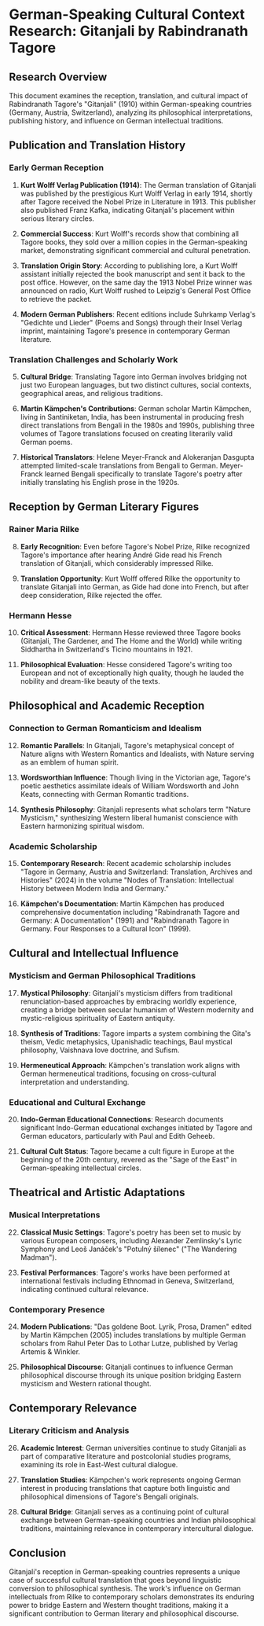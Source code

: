 # German-Speaking Cultural Context Research: Gitanjali by Rabindranath Tagore

## Research Overview
This document examines the reception, translation, and cultural impact of Rabindranath Tagore's "Gitanjali" (1910) within German-speaking countries (Germany, Austria, Switzerland), analyzing its philosophical interpretations, publishing history, and influence on German intellectual traditions.

## Publication and Translation History

### Early German Reception
1. **Kurt Wolff Verlag Publication (1914)**: The German translation of Gitanjali was published by the prestigious Kurt Wolff Verlag in early 1914, shortly after Tagore received the Nobel Prize in Literature in 1913. This publisher also published Franz Kafka, indicating Gitanjali's placement within serious literary circles.

2. **Commercial Success**: Kurt Wolff's records show that combining all Tagore books, they sold over a million copies in the German-speaking market, demonstrating significant commercial and cultural penetration.

3. **Translation Origin Story**: According to publishing lore, a Kurt Wolff assistant initially rejected the book manuscript and sent it back to the post office. However, on the same day the 1913 Nobel Prize winner was announced on radio, Kurt Wolff rushed to Leipzig's General Post Office to retrieve the packet.

4. **Modern German Publishers**: Recent editions include Suhrkamp Verlag's "Gedichte und Lieder" (Poems and Songs) through their Insel Verlag imprint, maintaining Tagore's presence in contemporary German literature.

### Translation Challenges and Scholarly Work
5. **Cultural Bridge**: Translating Tagore into German involves bridging not just two European languages, but two distinct cultures, social contexts, geographical areas, and religious traditions.

6. **Martin Kämpchen's Contributions**: German scholar Martin Kämpchen, living in Santiniketan, India, has been instrumental in producing fresh direct translations from Bengali in the 1980s and 1990s, publishing three volumes of Tagore translations focused on creating literarily valid German poems.

7. **Historical Translators**: Helene Meyer-Franck and Alokeranjan Dasgupta attempted limited-scale translations from Bengali to German. Meyer-Franck learned Bengali specifically to translate Tagore's poetry after initially translating his English prose in the 1920s.

## Reception by German Literary Figures

### Rainer Maria Rilke
8. **Early Recognition**: Even before Tagore's Nobel Prize, Rilke recognized Tagore's importance after hearing André Gide read his French translation of Gitanjali, which considerably impressed Rilke.

9. **Translation Opportunity**: Kurt Wolff offered Rilke the opportunity to translate Gitanjali into German, as Gide had done into French, but after deep consideration, Rilke rejected the offer.

### Hermann Hesse
10. **Critical Assessment**: Hermann Hesse reviewed three Tagore books (Gitanjali, The Gardener, and The Home and the World) while writing Siddhartha in Switzerland's Ticino mountains in 1921.

11. **Philosophical Evaluation**: Hesse considered Tagore's writing too European and not of exceptionally high quality, though he lauded the nobility and dream-like beauty of the texts.

## Philosophical and Academic Reception

### Connection to German Romanticism and Idealism
12. **Romantic Parallels**: In Gitanjali, Tagore's metaphysical concept of Nature aligns with Western Romantics and Idealists, with Nature serving as an emblem of human spirit.

13. **Wordsworthian Influence**: Though living in the Victorian age, Tagore's poetic aesthetics assimilate ideals of William Wordsworth and John Keats, connecting with German Romantic traditions.

14. **Synthesis Philosophy**: Gitanjali represents what scholars term "Nature Mysticism," synthesizing Western liberal humanist conscience with Eastern harmonizing spiritual wisdom.

### Academic Scholarship
15. **Contemporary Research**: Recent academic scholarship includes "Tagore in Germany, Austria and Switzerland: Translation, Archives and Histories" (2024) in the volume "Nodes of Translation: Intellectual History between Modern India and Germany."

16. **Kämpchen's Documentation**: Martin Kämpchen has produced comprehensive documentation including "Rabindranath Tagore and Germany: A Documentation" (1991) and "Rabindranath Tagore in Germany. Four Responses to a Cultural Icon" (1999).

## Cultural and Intellectual Influence

### Mysticism and German Philosophical Traditions
17. **Mystical Philosophy**: Gitanjali's mysticism differs from traditional renunciation-based approaches by embracing worldly experience, creating a bridge between secular humanism of Western modernity and mystic-religious spirituality of Eastern antiquity.

18. **Synthesis of Traditions**: Tagore imparts a system combining the Gita's theism, Vedic metaphysics, Upanishadic teachings, Baul mystical philosophy, Vaishnava love doctrine, and Sufism.

19. **Hermeneutical Approach**: Kämpchen's translation work aligns with German hermeneutical traditions, focusing on cross-cultural interpretation and understanding.

### Educational and Cultural Exchange
20. **Indo-German Educational Connections**: Research documents significant Indo-German educational exchanges initiated by Tagore and German educators, particularly with Paul and Edith Geheeb.

21. **Cultural Cult Status**: Tagore became a cult figure in Europe at the beginning of the 20th century, revered as the "Sage of the East" in German-speaking intellectual circles.

## Theatrical and Artistic Adaptations

### Musical Interpretations
22. **Classical Music Settings**: Tagore's poetry has been set to music by various European composers, including Alexander Zemlinsky's Lyric Symphony and Leoš Janáček's "Potulný šílenec" ("The Wandering Madman").

23. **Festival Performances**: Tagore's works have been performed at international festivals including Ethnomad in Geneva, Switzerland, indicating continued cultural relevance.

### Contemporary Presence
24. **Modern Publications**: "Das goldene Boot. Lyrik, Prosa, Dramen" edited by Martin Kämpchen (2005) includes translations by multiple German scholars from Rahul Peter Das to Lothar Lutze, published by Verlag Artemis & Winkler.

25. **Philosophical Discourse**: Gitanjali continues to influence German philosophical discourse through its unique position bridging Eastern mysticism and Western rational thought.

## Contemporary Relevance

### Literary Criticism and Analysis
26. **Academic Interest**: German universities continue to study Gitanjali as part of comparative literature and postcolonial studies programs, examining its role in East-West cultural dialogue.

27. **Translation Studies**: Kämpchen's work represents ongoing German interest in producing translations that capture both linguistic and philosophical dimensions of Tagore's Bengali originals.

28. **Cultural Bridge**: Gitanjali serves as a continuing point of cultural exchange between German-speaking countries and Indian philosophical traditions, maintaining relevance in contemporary intercultural dialogue.

## Conclusion
Gitanjali's reception in German-speaking countries represents a unique case of successful cultural translation that goes beyond linguistic conversion to philosophical synthesis. The work's influence on German intellectuals from Rilke to contemporary scholars demonstrates its enduring power to bridge Eastern and Western thought traditions, making it a significant contribution to German literary and philosophical discourse.